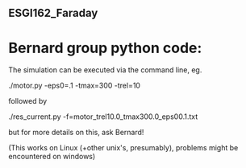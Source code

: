 ## ESGI162_Faraday

# Bernard group python code:

The simulation can be executed via the command line, eg.

./motor.py -eps0=.1 -tmax=300 -trel=10

followed by 

./res_current.py -f=motor_trel10.0_tmax300.0_eps00.1.txt

but for more details on this, ask Bernard!

(This works on Linux (+other unix's, presumably), problems might be encountered on windows)
